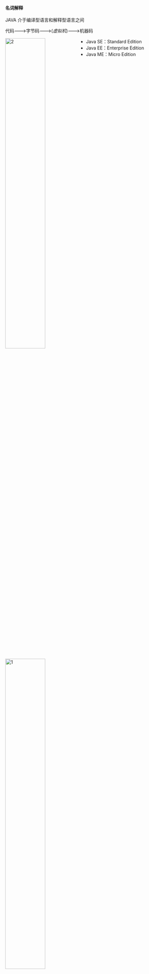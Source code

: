 #### 名词解释

JAVA 介于编译型语言和解释型语言之间

代码--->字节码--->(*虚拟机*)--->机器码

<img src="pics\structure1.png" width = "50%"  alt="2" align=left />

- Java SE：Standard Edition
- Java EE：Enterprise Edition
- Java ME：Micro Edition

<img src="pics\structure2.png" width = "50%"  alt="1" />

JDK: Java Development Kit

JRE：Java Runtime Environment

JSR规范: JAV Specification Request

JCP规范: JAVA Community Process

JSR是一系列的规范，从JVM的内存模型到Web程序接口，全部都标准化了。而负责审核JSR的组织就是JCP。

RI：Reference Implementation

TCK：Technology Compatibility Kit

有人提议要搞一个基于Java开发的消息服务器，这个提议很好啊，但是光有提议还不行，得贴出真正能跑的代码，这就是RI。如果有其他人也想开发这样一个消息服务器，如何保证这些消息服务器对开发者来说接口、功能都是相同的？所以还得提供TCK。

#### JAVA环境设置

https://www.runoob.com/java/java-environment-setup.html

`JAVA_HOME` `PATH` ` CLASSPATH`三个环境变量

在`JAVA_HOME`的`bin`目录下找到很多可执行文件：

- java：这个可执行程序其实就是JVM，运行Java程序，就是启动JVM，然后让JVM执行指定的编译后的代码；

- javac：这是Java的编译器，它用于把Java源码文件（以`.java`后缀结尾）编译为Java字节码文件（以`.class`后缀结尾）；

- jar：用于把一组`.class`文件打包成一个`.jar`文件，便于发布；

- javadoc：用于从Java源码中自动提取注释并生成文档；

- jdb：Java调试器，用于开发阶段的运行调试。
  <img src="pics\runjava1.png" width ="50%" alt="runjava"/>

  

Java规定，某个类定义的`public static void main(String[] args)`是Java程序的固定入口方法，因此，Java程序总是从`main`方法开始执行。

Java入口程序规定的方法必须是静态方法，方法名必须为`main`，括号内的参数必须是String数组。

Java源码的缩进不是必须的。

当我们把代码保存为文件时，文件名必须是`Hello.java`，而且文件名也要注意大小写，因为要和我们定义的类名`Hello`完全保持一致。

Java 11后可以直接运行一个单文件源码，但在实际项目重，需要依赖第三方库，所以，绝大多数情况下，我们无法直接运行一个Java源码文件

JAVA的基本单位是`class`,在class内部，可以定义若干方法(method)

类名要求：

- 类名必须以英文字母开头，后接字母，数字和下划线的组合
- 习惯以大写字母开头

基本数据类型

- 整数类型：byte(-128-127)，short(-32768-32767)，int(-2147483648-2147483647)，long( -9223372036854775808 ~ 9223372036854775807)
- 浮点数类型：float，double
- 字符类型：char
- 布尔类型：boolean

<img src="pics\datastructure1.png" width="50%" alt="datastructure1" />

note:int a=2_000_000表示2000000，可以被识别 

0x表示十六进制，ob表示二进制,long型结尾需要加L，float型结尾需要加f

f浮点数可以用科学计数法进行表示，例如

```java
float f1 = 3.14f;
float f2 = 3.14e38f; // 科学计数法表示的3.14x10^38
double d = 1.79e308;
double d2 = -1.79e308;
double d3 = 4.9e-324; // 科学计数法表示的4.9x10^-324
```

浮点数可表示的范围非常大，`float`类型可最大表示3.4x1038，而`double`类型可最大表示1.79x10308

Java的`char`类型除了可表示标准的ASCII外，还可以表示一个Unicode字符：单引号

引用类型

String 字符串

常量 关键字`final`，常量初始化后不可再赋值，常量名字通常大写

`var` 关键字 ，自动推断变量类型

（1）只能用于局部变量上；

（2）声明时必须初始化；

（3）不能用作方法参数。

 note: 定义变量时，要遵循作用域最小化原则，尽量将变量定义在尽可能小的作用域，并且，不要重复使用变量名。

整除`/`取余`%` 自增`++` 自增`--`

移位操作 `<<n`左移n位,，乘2的n次方；`>>n`右移n位除以2的n次方，注意数据长度限制

无符号右移`>>>`

溢出，数据超出范围限制

对`byte`和`short`类型进行移位时，会首先转换为`int`再进行位移

位运算

`&`按位与`|`按位或`~`按位非`^`按位异或

<img src="pics\priority.png" width="300" alt="priority"/>

类型自动提升和强制转换

在运算过程中，如果参与运算的两个数类型不一致，那么计算结果为较大类型的整型。例如，`short`和`int`计算，结果总是`int`，原因是`short`首先自动被转型为`int`：

将大范围的整数转型为小范围的整数，强制转型使用`(类型)`，例如，将`int`强制转型为`short`但是有可能出错

浮点数不能做位运算和以为运算。浮点数是不精确的。

如何比较两个浮点数是否相等？判断两个浮点数之差的绝对值是否小于一个很小的数。

Java的浮点数完全遵循[IEEE-754](https://web.archive.org/web/20070505021348/http://babbage.cs.qc.edu/courses/cs341/IEEE-754references.html)标准

布尔运算

`>` `>=` `<` `<=` `==` `!=` `&&` `||` `!`

<img src="pics\boolpriority.png" width="50%" alt="boolpriority"/>

如果一个布尔运算的表达式能提前确定结果，则后续的计算不再执行，直接返回结果。

`? :运算符 `三元运算`b ? x : y`后面的类型必须相同



转义符`\u`将unicode编码表示一个字符。

```java
char c = ‘\u0041’\\'A'
```

<img src="pics\translate1.png" width="50%" alt="boolpriority"/>

多行字符串

```java
“”“...”""
```

字符串的不可变特性：Java的字符串除了是一个引用类型外，还有个重要特点，就是字符串不可变。

null表示不存在，，即变量不指向任何对象，“”表示空字符串

Java的数组：

- 数组所有元素初始化为默认值，整型都是`0`，浮点型是`0.0`，布尔型是`false`；
- 数组一旦创建后，大小就不可改变。

数组是**引用类型**，在使用索引访问数组元素时，如果索引超出范围，运行时将报错

```java
int[] ns=new int[5];
int[] ns=new int[]{1,2,3,4,5};
int[] ns = {1,2,3,4,5};
```

字符串数组

```java
String[] = {"ds","we","dw"}
```

输入和输出

```java
System.out.println()//输出并换行
System.out.print()//输出不换行
System.out.printf()//参数格式化
```

格式化输出

| 占位符 | 说明                             |
| ------ | -------------------------------- |
| %d     | 格式化输出整数                   |
| %x     | 格式化输出十六进制整数           |
| %f     | 格式化输出浮点数                 |
| %e     | 格式化输出科学计数法表示的浮点数 |
| %s     | 格式化字符串                     |

note:%%表示一个%字符，两个%占位符必须传入两个数

```java
int n = 12345000;
System.out.printf("n=%d, hex=%08x", n, n); // 注意，两个%占位符必须传入两个数
```

标准输入流`system.in`标准输出流`system.out`

scanner.nextline()和scanner.nextInt()分别读取用户读取的整数和int

条件语句

判断引用类型的变量内容是否相等，用`equals()`方法，注意避免`NullPointerException`。

if 语句

switch语句

yield关键字

循环语句

`for each`循环

遍历数组，除了常用的方法也可以用`Arrays.toString()方法。`

```java
int ns[] = {1,2,3,4,5}; 
System.out.println(Arrays.toString(ns))
```

二维数组中每个数组元素的长度不要求相同，打印二维数组可以用`Arrays.deepToString()`方法。

#### 面向对象

##### 重载

##### 继承

子类继承父类，自动获得父类的所有字段，子类不能定义与父类重名的字段。

任何类，除了`object`，都会继承自某个类。java只允许一个class继承一个类，一个类有且只有一个父类。`object`没有父类。

父类字段被`private`修饰的，不能被子类所访问。被`protected`修饰的，可以被子类以及子类的子类访问。

`super`表示父类(超类)，子类引用父类的字段时，可以用`super.fieldName`

子类不会继承任何父类的构造方法。如果父类没有默认的构造方法，子类必须显式调用`super`并给出参数以便让编译器定位到弗雷德一个合适的构造方法。

正常情况下，只要一个class没有`final`关键字，任何类都可以继承该class。

java15后，可以用`sealed`修饰class,，并通过`permits`明确写出能够从该类继承的子类名称。

```java
public sealed class Shape permits Rect, Circle, Triangle {
    ...
}
public final class Rect extends Shape {...}
public final class Ellipse extends Shape {...}
// Compile error: class is not allowed to extend sealed class: Shape
//sealed类在Java 15中目前是预览状态，要启用它，必须使用参数--enable-preview和--source 15
```

如果一个引用类型是超类，它也可以指向自己子类的实例。

```java
//向上转型
class Student extends Person{ ... }
Person p = new Student();

```

如果把一个父类类型强制转型为子类类型，即向下转型，有可能失败。

```java
Person p1 = new Student()；
Person p2 = new Person();
Student s1 = (Student) p1;
Student s2 = (Student) p2;//runtime error!ClassCastException
```

`instanceof`用来判断一个实例是不是某种类型。，如果一个引用类型位null，那么对任何`instanceof`的判断都为`false`。

继承的关系是IS，组合的关系是HAS

##### 多态

`@Override`关键字表示多态，override和overload不同的地方在于，如果方法签名不同，就是重载，如果相同，返回值也相同，就是多态。

如果在类方法或者类之前加`abstract`关键字，表示抽象方法和抽象类。包含抽象方法的类必须加`abstract`类。

@Override可以让编译器检查是否进行了正确的覆写。

**多态是指，针对某个类型的方法调用，其真正执行的方法取决于运行时期实际类型的方法。**

多态的特性就是，运行期才能动态决定调用的子类方法。对某个类型调用某个方法，执行的实际方法可能是某个子类的覆写方法。

object类定义了几个重要的方法

```java
toString():把instance输出为string
equals():判断两个实例是否逻辑相等
hashCode(）计算实例的哈希值
```

必要时可以覆写这几个方法

被final修饰的父类方法不可以被子类继承，被final修饰的类不能被继承，被final修饰的字段在初始化后不能被重新赋值

面向抽象编程的本质就是：

- 上层代码只定义规范（例如：`abstract class Person`）；
- 不需要子类就可以实现业务逻辑（正常编译）；
- 具体的业务逻辑由不同的子类实现，调用者并不关心。

##### 接口

如果一个抽象类没有字段，所有方法全部都是抽象方法，就可以把该抽象类改写为接口：`interface`。

`interface`，就是比抽象类还要抽象的纯抽象接口，因为它连字段都不能有。

当一个具体的`class`去实现一个`interface`时，需要使用`implements`关键字。

一个类可以实现多个`interface`

<img src="pics/interface1.png" width = "100%" alt="interface1"/>

<img src="pics/interfacestructure.png" width = "80%" alt = "interfacestructure1" />

```java
List list = new ArrayList(); // 用List接口引用具体子类的实例
Collection coll = list; // 向上转型为Collection接口
Iterable it = coll; // 向上转型为Iterable接口
```

一般来说，公共逻辑适合放在`abstract class`中，具体逻辑放到各个子类，而接口层次代表抽象程度。

在接口中,`default`修饰的方法无法访问字段,实现类可以不必覆写`default`修饰的方法

`default`方法的目的是，当我们需要给接口新增一个方法时，会涉及到修改全部子类。如果新增的是`default`方法，那么子类就不必全部修改，只需要在需要覆写的地方去覆写新增方法。

`static`字段不属于任何一个实例.

*不推荐用`实例变量.静态字段`去访问静态字段，因为在Java程序中，实例对象并没有静态字段。在代码中，实例对象能访问静态字段只是因为编译器可以根据实例类型自动转换为`类名.静态字段`来访问静态对象。推荐用类名来访问静态字段。可以把静态字段理解为描述`class`本身的字段（非实例字段）*。

通常情况下，通过实例变量访问静态字段和静态方法，会得到一个编译警告.

`interface`的静态字段必须为`final`类型：

`package`没有父子关系,包名不同,即使类名相同也是不同的类。

==<u>编译语言注意</u>==

```java
javac -d ../bin ming/Person.java hong/Person.java mr/jun/Arrays.java
```

https://www.liaoxuefeng.com/wiki/1252599548343744/1260467032946976

嵌套类：定义在一个class内部的class成为嵌套类(nested class),nested类的实例不能单独存在，必须依附于一个外部类的实例。

匿名类

```java
public class Main {
    public static void main(String[] args) {
        Outer outer = new Outer("Nested");
        outer.asyncHello();
    }
}

class Outer {
    private String name;

    Outer(String name) {
        this.name = name;
    }

    void asyncHello() {
        Runnable r = new Runnable() {
            @Override
            public void run() {
                System.out.println("Hello, " + Outer.this.name);
            }
        };
        new Thread(r).start();
    }
}

```

匿名类和Inner Class一样，可以访问Outer Class的`private`字段和方法。之所以我们要定义匿名类，是因为在这里我们通常不关心类名，比直接定义Inner Class可以少写很多代码。

除了接口外，匿名类也完全可以继承自普通类。

使用局部变量时，应该尽可能把局部变量的作用域缩小，尽可能延后声明局部变量。

用`final`修饰`class`可以阻止被继承,用`final`修饰`method`可以阻止被子类覆写,用`final`修饰`field`可以阻止被重新赋值,用`final`修饰局部变量可以阻止被重新赋值.

一个`.java`文件只能包含一个`public`类，但可以包含多个非`public`类。如果有`public`类，文件名必须和`public`类的名字相同。

用`static`修饰的内部类和Inner Class有很大的不同，它不再依附于`Outer`的实例，而是一个完全独立的类，因此无法引用`Outer.this`，但它可以访问`Outer`的`private`静态字段和静态方法。如果把`StaticNested`移到`Outer`之外，就失去了访问`private`的权限。

#### JAVA核心类

##### String

String是一个引用类型，本身也是一个class,可以直接用“...”表示一个字符串。

在内部通过char[]数组实现
```java
String s2 = new String(new char[] {'H','e','l','l','o'});
string s1 = "Hello";
```

```java
equals() //比较两个String是否相等用,而不是==,
equalsIgnoreCae()//比较string忽略大小写
contains()//来判断是否包含子串，方法参数是String的父类CharSequence
indexOf() //判断字串的第一次出现位置
LastIndexOf()//判断字串的最后一次出现位置
startsWith()//判断是否是以字串开头
endsWith()//判断是否是以字串结尾
substring()//一个参数是到结尾，两个参数是之间的字串
trim()//返回一个新的字符串，移除字符串首尾空白字符，包括空格,\t,\r,\n
strip()//移除字符串首尾空白字符包括空格字符\u3000
stripLeading()//只删除字符串开头的空格
stripTrailing()//只删除字符串的结尾的空格
replace()//用新字符替换所有目标字符
replaceAll()//将所有匹配的字符替换为新字符,正则表达式作为输入，以标识需要替换的目标子字符
replaceFirst()//用新字符串替换目标字符串第一次出现的字符
isEmpty()//判断空字符串
isBlank()//判断空字符
spilt()//分割字符串，传入正则表达式
join()//静态方法，拼接字符串，用指定的字符串连接字符串数组
foamatted()//传入其他参数，替换占位符，生成新字符串,在idea中报错，信息为某个API的一个预览功能 
format()//静态方法，替换占位符，生成新字符串 
ValueOf()//静态方法，把任意基本类型或引用类型转换为字符串 
Integer.parseInt()//静态方法把字符串转换为int类型 
Boolean.parseBoolean()//静态方法，字符串->bool 
Integer.getInteger()//静态方法，把字符串对应的系统变量转换为
Integer toCharArray()//string->char[] String(char[])的构造函数可以把char[]作为参数，通过把char[]复制一遍再传入实例内部，构造函数可能用了clone()方法 getByte()//传递编码，将字符串转换为其他编码格式，得到byte[]数组 
String(byte[]，"encode")//将已知编码的byte[]转换成string
```

转义符

| `\t`     | 水平制表符相当于TAB键                  |
| -------- | -------------------------------------- |
| `\n`     | 回车换行，将当前位置移动到下一行的开头 |
| `\r`     | 回车，将当前位置移动到本行的开头       |
| `\u3000` | 拳脚空格，中文文章中使用               |

占位符

| %s   | 显示字符串       |
| ---- | ---------------- |
| %d   | 显示整数         |
| %x   | 显示十六进制整数 |
| %f   | 显示浮点数       |

###### 字符编码

- ACSII 码范围，0-127，最高位为0

- GB2312码，两个字节表示一个汉字，第一个字节的最高位为1

- Unicode编码 

- utf-8:Unicode的一种改进一种变长编码，用来把固定长度的Unicode编码变成1～4字节的变长编码。

**Java的`String`和`char`在内存中总是以Unicode编码表示**。

早期JDK版本的`String`用`char[]`存储，新版本存储`byte[]`，节省内存。如果String仅包含ASCII字符，则每个`byte`存储一个字符，否则，每两个`byte`存储一个字符。大量的长度较短的`String`通常仅包含ASCII字符

##### StringBuilder

在循环里通过`+`拼接`String`,会产生大量的临时对象，然后扔掉旧的字符串，浪费内存，降低GC效率。StringBuilder可以预分配缓冲区，不创建新的临时对象，通过append()方法直接拼接String，且支持链式操作

若想让类方法支持链式操作，在类方法里面返回this指针

对于普通的字符串+操作，并不需要我们将其改写为StringBuilder，因为Java编译器在编译时就自动把多个连续的+操作编码为StringConcatFactory的操作。在运行期，StringConcatFactory会自动把字符串连接操作优化为数组复制或者StringBuilder操作。

`StringBuffer`，这是Java早期的一个`StringBuilder`的线程安全版本，它通过同步来保证多个线程操作`StringBuffer`也是安全的，但是同步会带来执行速度的下降。`StringBuilder`和`StringBuffer`接口完全相同，现在完全没有必要使用`StringBuffer`。

##### StringJoiner

用分隔符拼接数组可以指定分隔符以及开头和结尾

```java
String.join()//在不指定开头和结尾时会更方便
```

##### 包装类型

java 基本类型：`byte、short、 int、 long、 boolean、 float、 double、 char`

引用类型：`class、interface`

**为什么java要有包装类型**

引用类型可以赋值为null，基本类型不能赋值为null

每种基本类型都对应了一种包装类型

| boolean | java.lang.Boolean  |
| ------- | ------------------ |
| byte    | java.lang.Byte     |
| int     | java.lang.Interger |
| short   | java.lang.Short    |
| char    | java.lang.Char     |
| double  | java.lang.Double   |
| float   | java.lang.Float    |
| long    | java.lang.Long     |

**Auto Boxing** 和**Auto UnBoxing**，自动装箱和自动拆箱只发生在**编译阶段**，目的是为了少写代码。

引用类型不能用`==`比较，用`equals()`方法

Integer是不变类，编译器把Integer x = 127;自动变为Integer x = Integer.valueOf(127);，为了节省内存，Integer.valueOf()对于较小的数(-128-127)，始终返回相同的实例

创建Integer时，用

```java
Integer n = Integer.valueOf(100)//首选。将内部优化交给Integer的实现 
Integer n = new Integer(199)//总是创建新的实例
```

Integer.valueOf()就是静态工厂方法，它尽可能地返回缓存的实例以节省内存。创建新对象时，优先选用静态工厂方法而不是new操作符。

标准库返回的Byte实例全部是缓存实例，但调用者并不关心静态工厂方法以何种方式创建新实例还是直接返回缓存的实例。

```java
Integer.parseInt()//静态方法，将字符串解析为整数，可以指定进制 
Integer.toString()//静态方法，转化为字符串，可以指定进制 
Integer.toHexString()//静态方法，转化为字符串，表示为16进制
Integer.toOctalString()//静态方法，转化为字符串，表示为8进制
Integer.toBinaryString()//静态方法，转化为字符串，表示为2进制
```

我们经常使用的System.out.println(n);是依靠核心库自动把整数格式化为10进制输出并显示在屏幕上。

JAVA的和核心库还定义了一些静态变量

```java
// boolean只有两个值true/false，其包装类型只需要引用Boolean提供的静态字段: 
Boolean t = Boolean.TRUE; 
Boolean f = Boolean.FALSE; 
// int可表示的最大/最小值: 
int max = Integer.MAX_VALUE; // 2147483647
int min = Integer.MIN_VALUE; // -2147483648
// long类型占用的bit和byte数量:
int sizeOfLong = Long.SIZE; // 64 (bits) 
int bytesOfLong = Long.BYTES; // 8 (bytes)
```

在java中无符号整形与有符号整形的转换就需要借助包装类型的静态方法完成。

##### JavaBean

一种符合命名规范的class

特点：

- 有若干private字段
- 通过public方法读写实例字段

JavaBean类只有**getter**和**setter**方法(对应boolean字段是is和set),也称之为**属性**

用途：传递数据

使用java核心库提供的Introspector可以枚举一个JavaBean的所有属性。

```java
BeanInfo info = Introspector.getBeanInfo(Person.class);
for (PropertyDescriptor pd : info.getPropertyDescriptors()) {    
	System.out.println(pd.getName());    
	System.out.println("  " + pd.getReadMethod());    
	System.out.println("  " + pd.getWriteMethod()); 
} 
/*
*age 
* public int Person.getAge() 
* public void Person.setAge(int) 
*class 
* public final native java.lang.Class java.lang.Object.getClass() 
* null 
*name 
* public java.lang.String Person.getName() 
* public void Person.setName(java.lang.String) 
*/
```



##### 枚举类

enum关键字

不同类型的枚举不能互相比较或者赋值，可以用==比较，枚举类不能被继承，不能通过new创建，每个实例时引用类型的唯一实例

```java
name()//返回常量名
original()//返回定义常量的顺序
```

为了使得外部不能修改enum的顺序，可以将构造函数定义为private,在新增枚举常量是，也需要制定额外的信息

```java
public class Main {    
    public static void main(String[] args) {        
        Weekday day = Weekday.SUN;        
        if (day.dayValue == 6 || day.dayValue == 0) {            
            System.out.println("Today is " + day + ". Work at home!"); 
        } else {            
            System.out.println("Today is " + day + ". Work at office!");
        }    
    } 
} 
enum Weekday {    
    MON(1, "星期一"), TUE(2, "星期二"), WED(3, "星期三"), THU(4, "星期四"), FRI(5, "星期五"), SAT(6, "星期六"), SUN(0, "星期日");
    public final int dayValue;    
    private final String chinese;     
    private Weekday(int dayValue, String chinese) {        
        this.dayValue = dayValue;        
        this.chinese = chinese;    
    } 
    //覆写toString 方法，打印的时候更好的输出信息    
    @Override    
    public String toString() {        
        return this.chinese;    
    } 
}
```

枚举类很适合用在switch中

##### 记录类 

不变类的特点

定义class的时候用final，无法派生子类

每个字段使用final,保证创建实例后无法修改任何字段

```java
public record Point(int x, int y) {}//定义了一个Point不变类
```

在构造方法如果需要检查参数，需要在类的构造方法加上检查逻辑

```java
//Point类的x,y不允许负数 
//Compact Constructor 
public record Point(int x, int y) {    
	public Point {        
		if (x < 0 || y < 0) {            
    		throw new IllegalArgumentException();        
		}    
	} 
}
```

Point也可以加入静态方法，常用的是of()方法，用来创建record类Point

```java
public record Point(int x, int y) {    
    public static Point of() {        
        return new Point(0, 0);    
    }    
    public static Point of(int x, int y) {       
        return new Point(x, y);    
    } 
} //调用 var z = Point.of(); var p = Point.of(123, 456);
```

##### BigInteger类

表示任意大小的整数

CPU原生提供的整型最大范围是64位long型整数，使用long型整数可以直接通过cpu指令计算

BigInteger内部用int[]模拟一个非常大的整数

BingInteger的运算只能用实例方法，运算速度较慢

BigInteger继承自Number类，可以转换为基本类型，如果超过基本类型范围，高位信息将丢失，如果要准确转换，在超出范围时，会直接抛出ArithemeticException异常

##### BigDecimal

表示任意大小且精度完全准确的浮点数

```java
scale()//表示小数点位数，返回负数-n，表示这个数为整数，且末尾有n个0 
stripTrailingZeros()//可以将一个BigDecimal格式转化成为一个相等的，但是去掉末尾0的BigDecimal
```

对BigDecimal做除法的时候，需要指定精度以及如何截断。

```java
divideAndReminder()//同时计算商和余数 compareTo()/比较两个BigDecimal大小是否相同，正数、负数、0分别表示大于、小于、0
```

BigDecimal用一个BigInteger和int分别表示整数和小数位数。

##### Math类和StrichMath类

Java标准库还提供了一个StrictMath，它提供了和Math几乎一模一样的方法。这两个类的区别在于，由于浮点数计算存在误差，不同的平台（例如x86和ARM）计算的结果可能不一致（指误差不同），因此，StrictMath保证所有平台计算结果都是完全相同的，而Math会尽量针对平台优化计算速度，所以，绝大多数情况下，使用Math就足够了。

##### Random类

```java
Random r = new Random();//指定seed，得到一个完全确定的随机数序列，不指定seed，以当前时间戳作为种子 
r.nextInt(); // 2071575453,每次都不一样 
r.nextInt(10); // 5,生成一个[0,10)之间的
int r.nextLong(); // 8811649292570369305,每次都不一样 
r.nextFloat(); // 0.54335...生成一个[0,1)之间的float 
r.nextDouble(); // 0.3716...生成一个[0,1)之间的double
```

真正的真随机数只能通过量子力学原理来获取

###### SecureRandom类

无法指定种子，使用random number generator(RNG)算法，有多种不同的底层实现

```java
//先使用高等级安全随机数，再使用低等级安全随机数 
SecureRandom sr = null; try {    
    sr = SecureRandom.getInstanceStrong(); 
} catch (NoSuchAlgorithmException e) {    
    sr = new SecureRandom(); 
} 
//将生成随机数放到byte[]数组
byte[] buffer = new byte[16]; 
sr.nextBytes(buffer); 
System.out.println(Arrays.toString(buffer));
```



#### 异常处理

调用方法获知调用失败的信息方法;1 预定返回错误码2异常处理机制

在java中，异常也是一种类，继承关系

<img src ="pics/exception-class.png" width ="70%" alt="exception-class"/>

<img src="pics/exception.png" width ="30%" alt ="exception">

Error表示严重的错误，包括: 

- OutmemoryError(内存耗尽)
- NoClassDefFoundError(无法加载某个class)
- StackOverflowError(栈溢出)

Exeception运行时的错误，可以被捕获处理，包括

- NumberFormatExeception(数值类型格式错误)
- FileNotFoundException(未找到文件)
- SocketException(读取网络失败)
- nullPointerException(对nul对象调用方法或字段)
- IndexOutOfBoundsException(数组越界)

Exception分两类，RuntimeException和非RuntimeException(包括IoException、ReflectiveOperationException)

必须捕获的异常包括Exception及其子类，不包括RuntimeException及其子类->Checked Exception，不需要捕获的异常包括Error及其子类，RuntimeException

异常的捕获用try catch

在方法定义的时候，使用throws Xxx表示该方法可能抛出的异常类型。调用方在调用的时候，必须强制捕获这些异常，否则编译器会报错。

也可在main方法后声明`throws Exception`，代价是出现任何异常，程序会立刻退出

不要再try catch里面啥也不干，可以先用printStackTrace打印异常

try catch可使用多个catch语句，但只匹配一个catch,存在多个catch的情况时，将子类写在前面。try catch语句后可以加finally语句，最后执行，可写可不写。

可以用|将多个异常放在同一个catch语句里

当某个方法抛出了异常时，如果当前方法没有捕获异常，异常就会被抛到上层调用方法，直到遇到某个try ... catch被捕获为止：

如果一个方法捕获了某个异常后，又在catch子句中抛出新的异常，就相当于把抛出的异常类型“转换”了：

```java
void process1(String s) {    
	try {        
		process2();    
	} catch (NullPointerException e) {        
		throw new IllegalArgumentException();    
    } 
} 
void process2(String s) {   
    if (s==null) {        
        throw new NullPointerException();    
    } 
}
//当process2()抛出NullPointerException后，被process1()捕获，然后抛出IllegalArgumentException()
```

catch中抛出异常，不会影响finally的执行。JVM会先执行finally，然后抛出异常。

异常屏蔽;zai执行finally语句抛出异常，catch语句准备抛出的异常找不到了。

通过origin变量保存原始一场，然后调用Throwable.addSuppressed()添加原始一场，最后在finally抛出

```java
public class Main {    
    public static void main(String[] args) throws Exception {        
        Exception origin = null;        
        try {            
            System.out.println(Integer.parseInt("abc"));        
        } 
        catch (Exception e) {            
            origin = e;            
            throw e;        
        } finally {            
            Exception e = new IllegalArgumentException();            
            if (origin != null) {                
                e.addSuppressed(origin);            
            }            
            throw e;        
        }    
    } 
}
```

绝大多数情况下，在finally中不要抛出异常。

e.printStackTrace()//打印异常栈，但不中断后续程序 throw e//中断程序并抛出异常

Java自定义异常栈包括：

<img src="pics/exception.png" width="30%" alt="exception"/>

也可以自定义异常栈，自定义一个BaseException作为“根异常”，然后，派生出各种业务类型的异常。BaseException通常建议从RuntimeException派生：

其他业务类型的异常就可以从BaseException派生，自定义的BaseException应该提供多个构造方法。

NullPointerException空指针异常，NPE，如果一个对象为null，调用其方法或访问其字段就会产生NullPointerException，这个异常通常是由JVM抛出的

NullPointerException是一种代码逻辑错误，遇到NullPointerException，遵循原则是早暴露，早修复，严禁使用catch来隐藏这种编码错误

避免NPE:

```java
//成员变量定义初始化 
public class Person {    
	private String name = ""; 
} 
//返回空字符串 
public String[] readLinesFromFile(String file) {    
    if(getFileSize(file) == 0) {        
        return new String[0];    
    } 
} 
//如果调用方一定要根据null判断，比如返回null表示文件不存在，那么考虑返回Optional<T>： 
public Optional<String> readLineFromFile(String file) {   
    if(!fileExist(file)) {       
        return Optional.empty();        
        ...    
    } 
}
```

定位NPE

```shell
java -XX:+ShowCodeDetailsInExceptionMessages Main.java//jdk14后
```

或者在可能的地方打印日志，pintln()

###### 断言assert

```java
public static void main(String[] args) {    
    double x = Math.abs(-123.45);    
    assert x >= 0 : "x must >= 0";    
    System.out.println(x); 
}
```

断言应用在开发和调试阶段，断言失败，抛出AssertionError

要执行assert语句，必须给Java虚拟机传递-enableassertions（可简写为-ea）参数启用断言。断言很少被使用，更好的方法是编写单元测试

idea 设置jvm参数run->editConfigurations->vm options

#### LOG
JDK日志规定了7个级别,从严重到普通
- SEVERE
- WARNING
- INFO,默认级别，以下级别的日志不打印
- CONFIG
- FINE
- FINER
- FINEST

```java
public static void main(String[] args) throws Exception {
        System.out.println(Logger.getGlobal());//全局记录器
        System.out.println(Logger.getLogger(""));//
        System.out.println(Logger.getGlobal().getParent());//跟记录器
}

//输出
java.util.logging.Logger@34a245ab
java.util.logging.LogManager$RootLogger@7cc355be
java.util.logging.LogManager$RootLogger@7cc355be
/*根记录器是全局记录器的父级。根记录器用于将级别传播到子记录器，
* 并用于容纳可以捕获所有已发布日志记录的处理程序。
* 全局记录器只是保留给因果使用的命名记录器。
* 它是日志记录框架的System.out，因此仅用于丢弃代码。
* Logger::getLogger的name参数为空字符串根记录器？
*/
```

Common Logging + Log4j
Common Logging 可以挂接不同的日志系统，并通过配置文件指定挂接的日志系统。默认情况下，Commons Loggin自动搜索并使用Log4j（Log4j是另一个流行的日志系统），如果没有找到Log4j，再使用JDK Logging。

<img src="pics/log4j.png" width="80%" alt ="log4j">

#### 反射Reflection
程序在运行期间可以拿到一个对象的所有信息，反射是为了解决程序在运行期，对某个实例一无所知的情况下，如何调用其方法。

一个叫Class的类，通过Class实例获取class信息的方法称为**反射**

class(interface)的本质是数据类型，无继承关系的数据类型无法赋值。
class是由JVM在执行过程中动态加载的，JVM在第一次读取到一种class类型时，将其加载进内存。每加载一种class,JVM为其创建一个Class类型的实例
```java
public final class Class {
    private Class {}
}
```
以String类为例，当JVM加载String类时，它首先读取String.class文件到内存，然后，为String类创建一个Class实例并关联起来。

Class类的构造方法是private，只有JVM能创建Class实例，我们自己的Java程序是无法创建Class实例的。

JVM持有的每个Class实例都指向一个数据类型（class或interface）：

<img src = "pics/class-field.png" width = "50%" alt ="class field">

获取一个class的Class实例方法
```
//直接通过一个class的静态变量class获取
Class cls = String.class;
//通过一个实例变量提供的getClass()方法获取
String s = "hello";
Class cls = s.getClass();
//通过静态方法Class.forName()获取
Class cls = Class.forName("java.lang.String");
//以上获取的Class实例同一个实例，可以用==比较两个Class实例
```
instanceof可以匹配指定的类型，还可以匹配指定类型的子类，用`==`判断class实例可以精确判断数据类型，但是不能作子类型比较。通常情况下，用instanceof判断数据类型。只有在需要精确判断一个类型是不是某个class的时候，才使用`==`判断class实例。

数组也是一种类，String[] 的类名是`[Ljava.lang.Strin`

```java
//从Class实例获取类的基本信息
public class Main {
    public static void main(String[] args) {
        printClassInfo("".getClass());
        printClassInfo(Runnable.class);
        printClassInfo(java.time.Month.class);
        printClassInfo(String[].class);
        printClassInfo(int.class);
    }

    static void printClassInfo(Class cls) {
        System.out.println("Class name: " + cls.getName());
        System.out.println("Simple name: " + cls.getSimpleName());
        if (cls.getPackage() != null) {
            System.out.println("Package name: " + cls.getPackage().getName());
        }
        System.out.println("is interface: " + cls.isInterface());
        System.out.println("is enum: " + cls.isEnum());
        System.out.println("is array: " + cls.isArray());
        System.out.println("is primitive: " + cls.isPrimitive());
    }
}
```
##### 动态加载
Java在执行Java程序的时候，在第一次需要用到class时才加载，而不是一次性把所有的class加载到内存。
```java
// Main.java
public class Main {
    public static void main(String[] args) {
        if (args.length > 0) {
            create(args[0]);
        }
    }

    static void create(String name) {
        Person p = new Person(name);
    }
}
```
当执行Main.java时，由于用到了Main，因此，JVM首先会把Main.class加载到内存。然而，并不会加载Person.class，除非程序执行到create()方法，JVM发现需要加载Person类时，才会首次加载Person.class。如果没有执行create()方法，那么Person.class根本就不会被加载。

利用JVM动态加载class的特性，我们才能在运行期根据条件加载不同的实现类。

对任意的一个Object实例，只要我们获取了它的Class，就可以获取它的一切信息。
```
Field getField(name)：根据字段名获取某个public的field（包括父类）
Field getDeclaredField(name)：根据字段名获取当前类的某个field（不包括父类）
Field[] getFields()：获取所有public的field（包括父类）
Field[] getDeclaredFields()：获取当前类的所有field（不包括父类）
```

```java
public class Main {
    public static void main(String[] args) throws Exception {
        Class stdClass = Student.class;
        // 获取public字段"score":
        System.out.println(stdClass.getField("score"));
        // 获取继承的public字段"name":
        System.out.println(stdClass.getField("name"));
        // 获取private字段"grade":
        System.out.println(stdClass.getDeclaredField("grade"));
    }
}

class Student extends Person {
    public int score;
    private int grade;
}

class Person {
    public String name;
}
/*
public int Student.score
public java.lang.String Person.name
private int Student.grade
*/
```
##### 访问字段
一个field对象包括了一个字段的所有信息

- getName()：返回字段名称，例如，"name"；
- getType()：返回字段类型，也是一个Class实例，例如，String.class；
- getModifiers()：返回字段的修饰符，它是一个int，不同的bit表示不同的含义
```
public final class String {
    private final byte[] value;
}

Field f = String.class.getDeclaredField("value");
f.getName(); // "value"
f.getType(); // class [B 表示byte[]类型
int m = f.getModifiers();
Modifier.isFinal(m); // true
Modifier.isPublic(m); // false
Modifier.isProtected(m); // false
Modifier.isPrivate(m); // true
Modifier.isStatic(m); // false 
```
除了获取字段对应的field对象,还可以获取一个实例对应的该字段的值
```
Object p = new Person("Xiao Ming");
        Class c = p.getClass();
        Field f = c.getDeclaredField("name");
        f.setAccessible(true);//运行访问private和protected类型字段
        Object value = f.get(p);
        System.out.println(value); // "Xiao Ming"

class Person {
    private String name;

    public Person(String name) {
        this.name = name;
    }
}

```
如果使用反射可以获取private字段的值，那么类的封装还有什么意义？
正常情况下，我们总是通过p.name来访问Person的name字段，编译器会根据public、protected和private决定是否允许访问字段，这样就达到了数据封装的目的。
反射的意义：反射是一种非常规的用法，使用反射，首先代码非常繁琐，其次，它更多地是给工具或者底层框架来使用，目的是在不知道目标实例任何信息的情况下，获取特定字段的值。
setAccessible(true)可能会失败。如果JVM运行期存在SecurityManager，那么它会根据规则进行检查，有可能阻止setAccessible(true)。例如，某个SecurityManager可能不允许对java和javax开头的package的类调用setAccessible(true)，这样可以保证JVM核心库的安全。
https://blog.csdn.net/qq_36470686/article/details/85015753

https://blog.csdn.net/u013915286/article/details/106076235

除了查看，Field也可以设置字段的值
set()方法

##### 调用方法
获取method方法的方法
- Method getMethod(name, Class...)：获取某个public的Method（包括父类）
- Method getDeclaredMethod(name, Class...)：获取当前类的某个Method（不包括父类）
- Method[] getMethods()：获取所有public的Method（包括父类）
- Method[] getDeclaredMethods()：获取当前类的所有Method（不包括父类）
- 
具体使用方法和Field一样

一个Method对象包含一个方法的所有信息：
- getName()：返回方法名称，例如："getScore"；
- getReturnType()：返回方法返回值类型，也是一个Class实例，例如：String.class；
- getParameterTypes()：返回方法的参数类型，是一个Class数组，例如：{String.class, int.class}；
- getModifiers()：返回方法的修饰符，它是一个int，不同的bit表示不同的含义。

对Method实例调用invoke就相当于调用该方法，invoke的第一个参数是对象实例，即在哪个实例上调用该方法，后面的可变参数要与方法参数一致，否则将报错。

如果获取到的Method表示一个静态方法，调用静态方法时，由于无需指定实例对象，所以invoke方法传入的第一个参数永远为null。

和Field类似，对于非public方法，我们虽然可以通过Class.getDeclaredMethod()获取该方法实例，但直接对其调用将得到一个IllegalAccessException。为了调用非public方法，我们通过Method.setAccessible(true)允许其调用

使用反射调用方法时，仍然遵循多态原则：即总是调用实际类型的覆写方法（如果存在）

##### 调用构造方法
```Person p =Person.class.newInstance()
//只能调用该类的public无参数构造方法。如果构造方法带有参数，
或者不是public，就无法直接通过Class.newInstance()来调用
```

Java的反射API提供了Constructor对象，它包含一个构造方法的所有信息，可以创建一个实例。Constructor对象和Method非常类似，不同之处仅在于它是一个构造方法，并且，调用结果总是返回实例

通过Class实例获取Constructor的方法如下：

- getConstructor(Class...)：获取某个public的Constructor；
- getDeclaredConstructor(Class...)：获取某个Constructor；
- getConstructors()：获取所有public的Constructor；
- getDeclaredConstructors()：获取所有Constructor。
注意Constructor总是当前类定义的构造方法，和父类无关，因此不存在多态的问题。

调用非public的Constructor时，必须首先通过setAccessible(true)设置允许访问。setAccessible(true)可能会失败。

##### 获取继承关系

```
Class cls = String.class; // 获取到String的Class

String s = "";
Class cls = s.getClass(); // s是String，因此获取到String的Class

Class s = Class.forName("java.lang.String");//传入Class的完整类名获取

s.getSuperclass()//得到String类的父类

getInterfaces();
```

通过Class可以直接查询到实现的接口类型。

```
public class Main {
    public static void main(String[] args) throws Exception {
        Class s = Integer.class;
        Class[] is = s.getInterfaces();
        for (Class i : is) {
            System.out.println(i);
        }
    }
}
/*
interface java.lang.Comparable
interface java.lang.constant.Constable
interface java.lang.constant.ConstantDesc
*/
/
```

getInterfaces()只返回当前类直接实现的接口类型，并不包括其父类实现的接口类型

对所有interface的Class调用getSuperclass()返回的是null，获取接口的父接口要用getInterfaces()

如果一个类没有实现任何interface，那么getInterfaces()返回空数组。

判断一个实例是否是某个类型时，正常情况下，使用instanceof操作符：

如果是两个Class实例，要判断一个向上转型是否成立，可以调用isAssignableFrom()

##### 动态代理

class和interface的区别
- 可以实例化class(非abstract)
- interface不可以实例化

所有interface类型的变量总是通过向上转型并指向某个实例的：

* 抽象类和接口区别 *

静态代理是如何写一个类的：定义接口，编写实现类，创建实例转型为接口并调用
动态代理：定义接口，基于Proxy.newProxyInstance()创建一个接口对象，


在运行期动态创建一个interface实例的方法如下：
```java
import java.lang.reflect.InvocationHandler;
import java.lang.reflect.Method;
import java.lang.reflect.Proxy;

public class Hello {
    public static void main(String[] args) {
        InvocationHandler handler = new InvocationHandler() {
            @Override
            public Object invoke(Object proxy, Method method, Object[] args) throws Throwable {
                System.out.println(method);
                if (method.getName().equals("morning")) {
                    System.out.println("good morning, " + args[0]);
                }
                return null;
            }
        };
        Hi hi = (Hi) Proxy.newProxyInstance(
                Hi.class.getClassLoader(),
                new Class[] {Hi.class},
                handler);
        hi.morning("Bob");
    }
}
interface Hi {
    void morning (String name);
}

//对应静态实现类
public class HelloDynamicProxy implements Hello {
    InvocationHandler handler;
    public HelloDynamicProxy(InvocationHandler handler) {
        this.handler = handler;
    }
    public void morning(String name) {
        handler.invoke(
           this,
           Hello.class.getMethod("morning", String.class),
           new Object[] { name });
    }
}
```
动态代理实际上是JDK在运行期动态创建class字节码并加载的过程


- 定义一个InvocationHandler实例，它负责实现接口的方法调用；
- 通过Proxy.newProxyInstance()创建interface实例，它需要3个参数：
    - 使用的ClassLoader，通常就是接口类的ClassLoader；
    - 需要实现的接口数组，至少需要传入一个接口进去；
    - 用来处理接口方法调用的InvocationHandler实例。
- 将返回的Object强制转型为接口。

#### 注解

放在JAVA源码的类、方法、字段、参数前的一段特殊“注释”，可以被编译器打包进入class文件，是一种用作标注的“元数据”。

##### 注解的使用

JAVA的注解分为三类
- 由编译器使用的注解(这类注解不会被编译进入.class文件，它们在编译后就被编译器扔掉了)
   - @Overrride 让编译器检查该方法是否正确实现了覆写
   - @SuppressWarnings 告诉编译器忽略此处代码产生的警告
- 需要工具处理.class文件使用的注解，
比如有些工具会在加载class的时候，对class做动态修改，实现一些特殊的功能。这类注解会被编译进入.class文件，但加载结束后并不会存在于内存中。这类注解只被一些底层库使用，一般我们不必自己处理。
- 在程序运行期能够读取的注解。在加载后一直存在于JVM中，这也是最常用的注解。例如，一个配置了@PostConstruct的方法会在调用构造方法后自动被调用（这是Java代码读取该注解实现的功能，JVM并不会识别该注解）。

此外定义注解是也可以定义配置参数，包括:
- 所有基本类型
- String;
- 枚举类型
- 以上的数组

配置参数必须是常量，注解的配置参数可以有默认值，缺少某个配置参数时将使用默认值。

此外，大部分注解会有一个名为value的配置参数，对此参数赋值，可以只写常量，相当于省略了value参数。

如果只写注解，相当于全部使用默认值。

##### 注解的定义

Java语言使用@interface语法来定义注解（Annotation），它的格式如下：

```
public @interface Report {
    int type() default 0;
    String level() default "info";
    String value() default "";
}
//可以用default设定一个默认值（强烈推荐）。最常用的参数应当命名为value。
```

元注解可以修饰其他注解
- @Target 定义Annotation能够被应用于源码的哪些位置
    - ElementType.TYPE 类或接口
    - ElementType.FIELD 字段
    - ElementType.METHOD 方法
    - ElementType.CONSTRUCTOR 构造方法
    - ElementType.PARAMETER 方法参数
    - @Target注解参数可以变为数组
- Retention 定义Annotation的生命周期
    - RetentionPolicy.SOURCE 仅仅编译器
    - RetentionPolicy.CLASS 仅Class文件
    - RetentionPolicy.RUNTIME 运行期
    - 如果@Retention不存在，则该Annotation默认为CLASS。通常我们自定义的Annotation都是RUNTIME，所以，务必要加上@Retention(RetentionPolicy.RUNTIME)这个元注解
- Repeatable 定义Annotation是否可重复,应用不广泛
- @Inherited 定义子类是否可继承父类定义的注解。
    - 针对@Target(ElementType.TYPE)类型的annotation有效，并且仅针对class的继承，对interface的继承无效


```> // @Target注解参数数组
> @Target({
>     ElementType.METHOD,
>     ElementType.FIELD
> })
> public @interface Report {
>     ...
> }
> // @Retention 定义@Report的生命周期
> @Retention(RetentionPolicy.RUNTIME)
> public @interface Report {
>     int type() default 0;
>     String level() default "info";
>     String value() default "";
> }
> //定义注解是否重复
> @Repeatable(Reports.class)
> @Target(ElementType.TYPE)
> public @interface Report {
>     int type() default 0;
>     String level() default "info";
>     String value() default "";
> }
> 
> @Target(ElementType.TYPE)
> public @interface Reports {
>     Report[] value();
> }
> 
> @Report(type=1, level="debug")
> @Report(type=2, level="warning")
> public class Hello {
> }//经过@Repeatable修饰后，在某个类型声明处，就可以添加多个@Report注解：
> 
> //@Inherited
> @Inherited
> @Target(ElementType.TYPE)
> public @interface Report {
>     int type() default 0;
>     String level() default "info";
>     String value() default "";
> > }//在使用的时候，如果一个类用到了@Report,那么它的子类默认也定义了该注解

```



如何定义注解
- 用@interface 定义注解

```java
public @interface Report { }
```
- 添加参数、默认值
```java
public @interface Report {
    int type() default 0;
    String level() default "info";
    String value() default "";
}
```
- 用元注解配置注解
```
@Target(ElementType.TYPE)
@Retention(RetentionPolicy.RUNTIME)
public @interface Report {
    int type() default 0;
    String level() default "info";
    String value() default "";
}
//必须设置@Target和@Retention，@Retention一般设置为RUNTIME，
因为我们自定义的注解通常要求在运行期读取。
一般情况下，不必写@Inherited和@Repeatable
```

##### 注解的处理

所有的注解都继承自java.lang.annotation.Annotation，读取注解，需要使用反射API。

Java提供的使用反射API读取Annotation的方法包括
- 判断某个注解是否存在于Class、Field、Method或Constructor
    - Class.isAnnotationPresent(Class)
    - Field.isAnnotationPresent(Class)
    - Method.isAnnotationPresent(Class)
    - Constructor.isAnnotationPresent(Class)
- 使用反射API读取Annotation：
    - Class.getAnnotation(Class)
    - Field.getAnnotation(Class)
    - Method.getAnnotation(Class)
    - Constructor.getAnnotation(Class)

使用反射API读取注解两种方式：
- 先判断Annotation是否存在，如果存在，就直接读取
- 直接读取Annotation，如果Annotation不存在，将返回null

一次获取方法参数的所有注解就必须用一个二维数组来表示：
```java
public void hello(@NotNull @Range(max=5) String name, @NotNull String prefix) {
}

// 获取Method实例:
Method m = ...
// 获取所有参数的Annotation:
Annotation[][] annos = m.getParameterAnnotations();
// 第一个参数（索引为0）的所有Annotation:
Annotation[] annosOfName = annos[0];
for (Annotation anno : annosOfName) {
    if (anno instanceof Range) { // @Range注解
        Range r = (Range) anno;
    }
    if (anno instanceof NotNull) { // @NotNull注解
        NotNull n = (NotNull) anno;
    }
}
```

#### IO

内存有“易失性”的特点，所以必须把处理后的数据以某种方式输出。

IO流是一种顺序读写数据的模式，它的特点是单向流动。

IO流以`byte`（字节）为最小单位，因此也称为*字节流*。

如果我们需要读写的是字符，并且字符不全是单字节表示的ASCII字符，那么，按照`char`来读写显然更方便，这种流称为*字符流*。Java提供了`Reader`和`Writer`表示字符流，字符流传输的最小数据单位是`char`。

同步IO是指，读写IO时代码必须等待数据返回后才继续执行后续代码，它的优点是代码编写简单，缺点是CPU执行效率低。

异步IO是指，读写IO时仅发出请求，然后立刻执行后续代码，它的优点是CPU执行效率高，缺点是代码编写复杂。

##### File对象

构造File对象时，既可以传入据对路径，也可以传入相对路径。

```java
File f = new File("C:\\Windows\\notepad.exe");
// 假设当前目录是C:\Docs
File f1 = new File("sub\\javac"); // 绝对路径是C:\Docs\sub\javac
File f3 = new File(".\\sub\\javac"); // 绝对路径是C:\Docs\sub\javac
File f3 = new File("..\\sub\\javac"); // 绝对路径是C:\sub\javac
//可以用.表示当前目录，..表示上级目录
```

File对象有3种形式表示的路径，一种是`getPath()`，返回构造方法传入的路径，一种是`getAbsolutePath()`，返回绝对路径，一种是`getCanonicalPath`，它和绝对路径类似，但是返回的是规范路径。